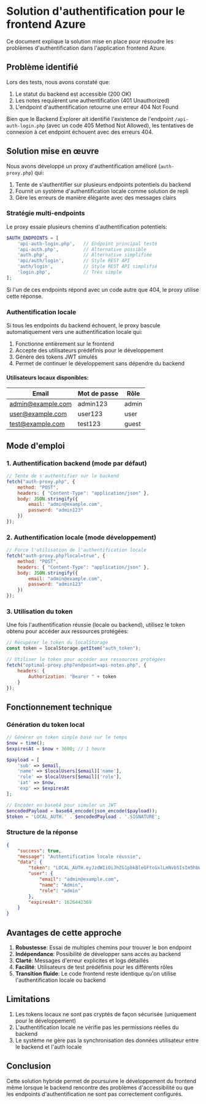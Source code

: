 # Solution d'authentification pour le frontend Azure

Ce document explique la solution mise en place pour résoudre les problèmes d'authentification dans l'application frontend Azure.

## Problème identifié

Lors des tests, nous avons constaté que:

1. Le statut du backend est accessible (200 OK)
2. Les notes requièrent une authentification (401 Unauthorized)
3. L'endpoint d'authentification retourne une erreur 404 Not Found

Bien que le Backend Explorer ait identifié l'existence de l'endpoint `/api-auth-login.php` (avec un code 405 Method Not Allowed), les tentatives de connexion à cet endpoint échouent avec des erreurs 404.

## Solution mise en œuvre

Nous avons développé un proxy d'authentification amélioré (`auth-proxy.php`) qui:

1. Tente de s'authentifier sur plusieurs endpoints potentiels du backend
2. Fournit un système d'authentification locale comme solution de repli
3. Gère les erreurs de manière élégante avec des messages clairs

### Stratégie multi-endpoints

Le proxy essaie plusieurs chemins d'authentification potentiels:

```php
$AUTH_ENDPOINTS = [
    'api-auth-login.php',   // Endpoint principal testé
    'api-auth.php',         // Alternative possible
    'auth.php',             // Alternative simplifiée
    'api/auth/login',       // Style REST API
    'auth/login',           // Style REST API simplifié
    'login.php',            // Très simple
];
```

Si l'un de ces endpoints répond avec un code autre que 404, le proxy utilise cette réponse.

### Authentification locale

Si tous les endpoints du backend échouent, le proxy bascule automatiquement vers une authentification locale qui:

1. Fonctionne entièrement sur le frontend
2. Accepte des utilisateurs prédéfinis pour le développement
3. Génère des tokens JWT simulés
4. Permet de continuer le développement sans dépendre du backend

#### Utilisateurs locaux disponibles:

| Email             | Mot de passe | Rôle  |
| ----------------- | ------------ | ----- |
| admin@example.com | admin123     | admin |
| user@example.com  | user123      | user  |
| test@example.com  | test123      | guest |

## Mode d'emploi

### 1. Authentification backend (mode par défaut)

```javascript
// Tente de s'authentifier sur le backend
fetch("auth-proxy.php", {
	method: "POST",
	headers: { "Content-Type": "application/json" },
	body: JSON.stringify({
		email: "admin@example.com",
		password: "admin123"
	})
});
```

### 2. Authentification locale (mode développement)

```javascript
// Force l'utilisation de l'authentification locale
fetch("auth-proxy.php?local=true", {
	method: "POST",
	headers: { "Content-Type": "application/json" },
	body: JSON.stringify({
		email: "admin@example.com",
		password: "admin123"
	})
});
```

### 3. Utilisation du token

Une fois l'authentification réussie (locale ou backend), utilisez le token obtenu pour accéder aux ressources protégées:

```javascript
// Récupérer le token du localStorage
const token = localStorage.getItem("auth_token");

// Utiliser le token pour accéder aux ressources protégées
fetch("optimal-proxy.php?endpoint=api-notes.php", {
	headers: {
		Authorization: "Bearer " + token
	}
});
```

## Fonctionnement technique

### Génération du token local

```php
// Générer un token simple basé sur le temps
$now = time();
$expiresAt = $now + 3600; // 1 heure

$payload = [
    'sub' => $email,
    'name' => $localUsers[$email]['name'],
    'role' => $localUsers[$email]['role'],
    'iat' => $now,
    'exp' => $expiresAt
];

// Encoder en base64 pour simuler un JWT
$encodedPayload = base64_encode(json_encode($payload));
$token = 'LOCAL_AUTH.' . $encodedPayload . '.SIGNATURE';
```

### Structure de la réponse

```json
{
	"success": true,
	"message": "Authentification locale réussie",
	"data": {
		"token": "LOCAL_AUTH.eyJzdWIiOiJhZG1pbkBleGFtcGxlLmNvbSIsIm5hbWUiOiJBZG1pbiIsInJvbGUiOiJhZG1pbiIsImlhdCI6MTYyNjQzODc2OSwiZXhwIjoxNjI2NDQyMzY5fQ==.SIGNATURE",
		"user": {
			"email": "admin@example.com",
			"name": "Admin",
			"role": "admin"
		},
		"expiresAt": 1626442369
	}
}
```

## Avantages de cette approche

1. **Robustesse**: Essai de multiples chemins pour trouver le bon endpoint
2. **Indépendance**: Possibilité de développer sans accès au backend
3. **Clarté**: Messages d'erreur explicites et logs détaillés
4. **Facilité**: Utilisateurs de test prédéfinis pour les différents rôles
5. **Transition fluide**: Le code frontend reste identique qu'on utilise l'authentification locale ou backend

## Limitations

1. Les tokens locaux ne sont pas cryptés de façon sécurisée (uniquement pour le développement)
2. L'authentification locale ne vérifie pas les permissions réelles du backend
3. Le système ne gère pas la synchronisation des données utilisateur entre le backend et l'auth locale

## Conclusion

Cette solution hybride permet de poursuivre le développement du frontend même lorsque le backend rencontre des problèmes d'accessibilité ou que les endpoints d'authentification ne sont pas correctement configurés.
